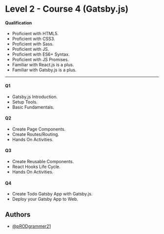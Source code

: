 # Level 2 - Course 4 (Gatsby.js)

#### Qualification

- Proficient with HTML5.
- Proficient with CSS3.
- Proficient with Sass.
- Proficient with JS.
- Proficient with ES6+ Syntax.
- Proficient with JS Promises.
- Familiar with React.js is a plus.
- Familiar with Gatsby.js is a plus.

---

#### Q1

- Gatsby.js Introduction.
- Setup Tools.
- Basic Fundamentals.

#### Q2

- Create Page Components.
- Create Routes/Routing.
- Hands On Activities.

#### Q3

- Create Reusable Components.
- React Hooks Life Cycle.
- Hands On Activities.

#### Q4

- Create Todo Gatsby App with Gatsby.js.
- Deploy your Gatsby App to Web.

## Authors

- [@pRODgrammer21](https://www.github.com/pRODgrammer21)
